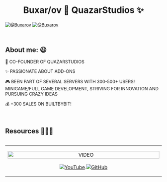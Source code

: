 <h1 align="center">Buxar/ov 👋  QuazarStudios ✨ </h1> 

<p align="left">
  <a href="https://discord.gg/pF2xftztkq" target="blank"><img align="center" src="https://img.shields.io/badge/Discord-5865F2?style=for-the-badge&logo=discord&logoColor=white" alt="@Buxarov"  /></a>
  <a href="https://builtbybit.com/members/buxarov.144887/" target="blank"><img align="center" src="https://img.shields.io/badge/BuiltByBit-2D2D2D?style=for-the-badge&logoColor=white" alt="@Buxarov"  /></a>
</p>

<br>

<h2>About me: 😃</h2>

<p align="left">
🚀 CO-FOUNDER OF QUAZARSTUDIOS  

✨ PASSIONATE ABOUT ADD-ONS  

🎮 BEEN PART OF SEVERAL SERVERS WITH 300-500+ USERS!  
    MINIGAME/FULL GAME DEVELOPMENT, STRIVING FOR INNOVATION AND PURSUING CRAZY IDEAS  

💰 +300 SALES ON BUILTBYBIT!
</p>

<br>

<div id="proyectos">
<h2>Resources 👨🏻‍💻</h2>

<table align="left">
<tr border="none">
  <td width="25%" align="center">
    <p align="center">
      <a href="https://youtu.be/rISmdhlhOPM" title="Go to Source">
        <img align="center" width="100%" src="https://raw.githubusercontent.com/unsimpledev/unsimpledev/main/assets/smsgateway.webp" alt="VIDEO" />
      </a>
    </p>
    <p align="center">
      <a href="https://youtu.be/rISmdhlhOPM" target="blank">
        <img align="center" src="https://img.shields.io/badge/YouTube-FF0000?style=for-the-badge&logo=youtube&logoColor=white" alt="YouTube" />
      </a>
      <a href="https://github.com/unsimpledev/ProyectoSMSGateway" target="blank">
        <img align="center" src="https://img.shields.io/badge/GitHub-100000?style=for-the-badge&logo=github&logoColor=white" alt="GitHub" />
      </a>
    </p>       
  </td>
</tr>
</table>
</div>

<br><br><br><br><br>
